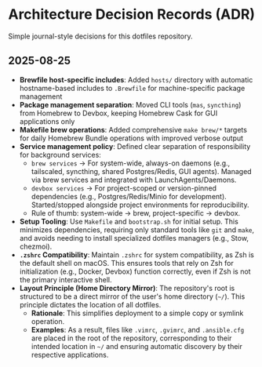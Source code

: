 # Architecture Decision Records (ADR)

Simple journal-style decisions for this dotfiles repository.

## 2025-08-25

- **Brewfile host-specific includes**: Added `hosts/` directory with automatic hostname-based includes to `.Brewfile` for machine-specific package management
- **Package management separation**: Moved CLI tools (`mas`, `syncthing`) from Homebrew to Devbox, keeping Homebrew Cask for GUI applications only
- **Makefile brew operations**: Added comprehensive `make brew/*` targets for daily Homebrew Bundle operations with improved verbose output
- **Service management policy**: Defined clear separation of responsibility for background services:
  - `brew services` → For system-wide, always-on daemons (e.g., tailscaled, syncthing, shared Postgres/Redis, GUI agents). Managed via brew services and integrated with LaunchAgents/Daemons.
  - `devbox services` → For project-scoped or version-pinned dependencies (e.g., Postgres/Redis/Minio for development). Started/stopped alongside project environments for reproducibility.
  - Rule of thumb: system-wide → brew, project-specific → devbox.
- **Setup Tooling**: Use `Makefile` and `bootstrap.sh` for initial setup. This minimizes dependencies, requiring only standard tools like `git` and `make`, and avoids needing to install specialized dotfiles managers (e.g., Stow, chezmoi).
- **`.zshrc` Compatibility**: Maintain `.zshrc` for system compatibility, as Zsh is the default shell on macOS. This ensures tools that rely on Zsh for initialization (e.g., Docker, Devbox) function correctly, even if Zsh is not the primary interactive shell.
- **Layout Principle (Home Directory Mirror)**: The repository's root is structured to be a direct mirror of the user's home directory (`~/`). This principle dictates the location of all dotfiles.
    - **Rationale**: This simplifies deployment to a simple copy or symlink operation.
    - **Examples**: As a result, files like `.vimrc`, `.gvimrc`, and `.ansible.cfg` are placed in the root of the repository, corresponding to their intended location in `~/` and ensuring automatic discovery by their respective applications.
